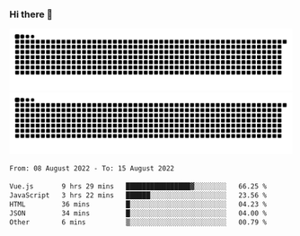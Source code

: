 ### Hi there 👋

![GitHub Snake Light](https://raw.githubusercontent.com/jichangee/jichangee/output/github-snake.svg#gh-light-mode-only)
![GitHub Snake dark](https://raw.githubusercontent.com/jichangee/jichangee/output/github-snake-dark.svg#gh-dark-mode-only)

<!--START_SECTION:waka-->

```text
From: 08 August 2022 - To: 15 August 2022

Vue.js       9 hrs 29 mins   ████████████████▓░░░░░░░░   66.25 %
JavaScript   3 hrs 22 mins   ██████░░░░░░░░░░░░░░░░░░░   23.56 %
HTML         36 mins         █░░░░░░░░░░░░░░░░░░░░░░░░   04.23 %
JSON         34 mins         █░░░░░░░░░░░░░░░░░░░░░░░░   04.00 %
Other        6 mins          ▒░░░░░░░░░░░░░░░░░░░░░░░░   00.79 %
```

<!--END_SECTION:waka-->

<!--
![GitHub Snake Light](github-snake.svg#gh-light-mode-only)
![GitHub Snake dark](github-snake-dark.svg#gh-dark-mode-only)
-->

<!--
**jichangee/jichangee** is a ✨ _special_ ✨ repository because its `README.md` (this file) appears on your GitHub profile.

Here are some ideas to get you started:

- 🔭 I’m currently working on ...
- 🌱 I’m currently learning ...
- 👯 I’m looking to collaborate on ...
- 🤔 I’m looking for help with ...
- 💬 Ask me about ...
- 📫 How to reach me: ...
- 😄 Pronouns: ...
- ⚡ Fun fact: ...
-->

